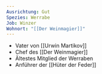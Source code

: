 ```yaml
---
Ausrichtung: Gut
Spezies: Werrabe
Job: Winzer
Wohnort: "[[Der Weinmagier]]"
---
```

- Vater von [[Urwin Martikov]]
- Chef des [[Der Weinmagier]]
- Ältestes Mitglied der Werraben
- Anführer der [[Hüter der Feder]]